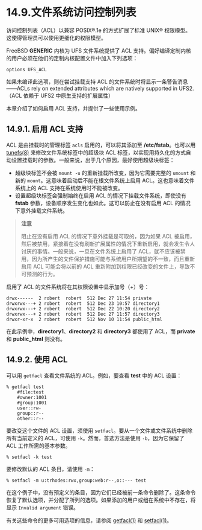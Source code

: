 # 14.9.文件系统访问控制列表


访问控制列表（ACL）以兼容 POSIX®.1e 的方式扩展了标准 UNIX® 权限模型。这使得管理员可以使用更细化的权限模型。

FreeBSD **GENERIC** 内核为 UFS 文件系统提供了 ACL 支持。偏好编译定制内核的用户必须在他们的定制内核配置文件中加入下列选项：

```
options UFS_ACL
```

如果未编译此选项，则在尝试挂载支持 ACL 的文件系统时将显示一条警告消息——ACLs rely on extended attributes which are natively supported in UFS2.（ACL 依赖于 UFS2 中原生支持的扩展属性）

本章介绍了如何启用 ACL 支持，并提供了一些使用示例。

## 14.9.1. 启用 ACL 支持

ACL 是由挂载时的管理标签 `acls` 启用的，可以将其添加至 **/etc/fstab**。也可以用 [tunefs(8)](https://www.freebsd.org/cgi/man.cgi?query=tunefs&sektion=8&format=html) 来修改文件系统标签中的超级块 ACL 标签，以实现用持久化的方式自动设置挂载时的参数。一般来说，出于几个原因，最好使用超级块标签：

- 超级块标签不会被 `mount -u` 的重新挂载所改变，因为它需要完整的 `umount` 和新的 `mount`。这意味着启动后不能在根文件系统上启用 ACL。这也意味着文件系统上的 ACL 支持在系统使用时不能被改变。
- 设置超级块标签会强制始终在启用 ACL 的情况下挂载文件系统，即使没有 **fstab** 参数，设备顺序发生变化也如此。这可以防止在没有启用 ACL 的情况下意外挂载文件系统。

>**注意**
>
> 阻止在没有启用 ACL 的情况下意外挂载是可取的，因为如果 ACL 被启用，然后被禁用，紧接着在没有刷新扩展属性的情况下重新启用，就会发生令人讨厌的事情。一般来说，一旦在文件系统上启用了 ACL，就不应该被禁用，因为所产生的文件保护措施可能与系统用户所期望的不一致，而且重新启用 ACL 可能会将以前的 ACL 重新附加到权限已经改变的文件上，导致不可预测的行为。

启用了 ACL 的文件系统将在其权限设置中显示加号（+）号：

```
drwx------  2 robert  robert  512 Dec 27 11:54 private
drwxrwx---+ 2 robert  robert  512 Dec 23 10:57 directory1
drwxrwx---+ 2 robert  robert  512 Dec 22 10:20 directory2
drwxrwx---+ 2 robert  robert  512 Dec 27 11:57 directory3
drwxr-xr-x  2 robert  robert  512 Nov 10 11:54 public_html
```

在此示例中，**directory1**、**directory2** 和 **directory3** 都使用了 ACL，而 **private** 和 **public_html** 则没有。

## 14.9.2. 使用 ACL

可以用 `getfacl` 查看文件系统的 ACL。例如，要查看 **test** 中的 ACL 设置：

```
% getfacl test
	#file:test
	#owner:1001
	#group:1001
	user::rw-
	group::r--
	other::r--
```

要改变这个文件的 ACL 设置，须使用 `setfacl`。要从一个文件或文件系统中删除所有当前定义的 ACL，可使用 `-k`。然而，首选方法是使用 `-b`，因为它保留了 ACL 工作所需的基本参数。

```
% setfacl -k test
```

要修改默认的 ACL 条目，请使用 `-m`：

```
% setfacl -m u:trhodes:rwx,group:web:r--,o::--- test
```

在这个例子中，没有预定义的条目，因为它们已经被前一条命令删除了。这条命令恢复了默认选项，并分配了所列的选项。如果添加的用户或组在系统中不存在，将显示 `Invalid argument` 错误。

有关这些命令的更多可用选项的信息，请参阅 [getfacl(1)](https://www.freebsd.org/cgi/man.cgi?query=getfacl&sektion=1&format=html) 和 [setfacl(1)](https://www.freebsd.org/cgi/man.cgi?query=setfacl&sektion=1&format=html)。
